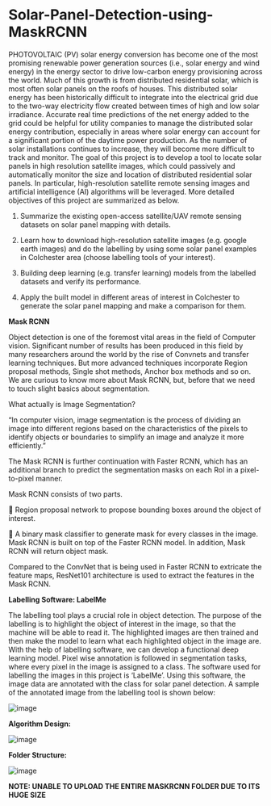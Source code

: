 # Solar-Panel-Detection-using-MaskRCNN

PHOTOVOLTAIC (PV) solar energy conversion has become one of the most promising renewable power generation sources (i.e., solar energy and wind energy) in the energy sector to drive low-carbon energy provisioning across the world. Much of this growth is from distributed residential solar, which is most often solar panels on the roofs of houses. This distributed solar energy has been historically difficult to integrate into the electrical grid due to the two-way electricity flow created between times of high and low solar irradiance. Accurate real time predictions of the net energy added to the grid could be helpful for utility companies to manage the distributed solar energy contribution, especially in areas where solar energy can account for a significant portion of the daytime power production. As the number of solar installations continues to increase, they will become more difficult to track and monitor. The goal of this project is to develop a tool to locate solar panels in high resolution satellite images, which could passively and automatically monitor the size and location of distributed residential solar panels. In particular, high-resolution satellite remote sensing images and artificial intelligence (AI) algorithms will be leveraged. More detailed objectives of this project are summarized as below. 

1.	Summarize the existing open-access satellite/UAV remote sensing datasets on solar panel mapping with details. 

2.	Learn how to download high-resolution satellite images (e.g. google earth images) and do the labelling by using some solar panel examples in Colchester area (choose labelling tools of your interest). 

3.	Building deep learning (e.g. transfer learning) models from the labelled datasets and verify its performance. 

4.	Apply the built model in different areas of interest in Colchester to generate the solar panel mapping and make a comparison for them. 

**Mask RCNN**

Object detection is one of the foremost vital areas in the field of Computer vision. Significant
number of results has been produced in this field by many researchers around the world by the
rise of Convnets and transfer learning techniques. But more advanced techniques incorporate
Region proposal methods, Single shot methods, Anchor box methods and so on. We are
curious to know more about Mask RCNN, but, before that we need to touch slight basics
about segmentation.

What actually is Image Segmentation?

“In computer vision, image segmentation is the process of dividing an image into different regions based on the characteristics of the pixels to identify objects or boundaries to simplify an image and analyze it more efficiently.” 

The Mask RCNN is further continuation with Faster RCNN, which has an additional branch to predict the segmentation masks on each RoI in a pixel-to-pixel manner.

Mask RCNN consists of two parts.

 Region proposal network to propose bounding boxes around the object of interest.

 A binary mask classifier to generate mask for every classes in the image.
Mask RCNN is built on top of the Faster RCNN model. In addition, Mask RCNN will return
object mask.

Compared to the ConvNet that is being used in Faster RCNN to extricate the feature maps, ResNet101 architecture is used to extract the features in the Mask RCNN.

**Labelling Software: LabelMe**

The labelling tool plays a crucial role in object detection. The purpose of the labelling is to
highlight the object of interest in the image, so that the machine will be able to read it. The
highlighted images are then trained and then make the model to learn what each highlighted
object in the image are. With the help of labelling software, we can develop a functional deep
learning model. Pixel wise annotation is followed in segmentation tasks, where every pixel in
the image is assigned to a class. 
The software used for labelling the images in this project is ‘LabelMe’. Using this software,
the image data are annotated with the class for solar panel detection. A sample of the
annotated image from the labelling tool is shown below: 

![image](https://user-images.githubusercontent.com/75327547/142772473-cf567036-4ed6-4892-abfb-3dbdf14e7bd4.png)

**Algorithm Design:**

![image](https://user-images.githubusercontent.com/75327547/142772510-211412c5-9bc3-445f-a630-c75d133f8292.png)

**Folder Structure:**

![image](https://user-images.githubusercontent.com/75327547/142772585-856de277-fc0f-4ef1-9524-7873d142628c.png)

**NOTE: UNABLE TO UPLOAD THE ENTIRE MASKRCNN FOLDER DUE TO ITS HUGE SIZE**

